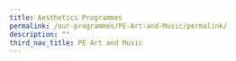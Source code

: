 ```yaml
---
title: Aesthetics Programmes
permalink: /our-programmes/PE-Art-and-Music/permalink/
description: ""
third_nav_title: PE Art and Music
---
```

